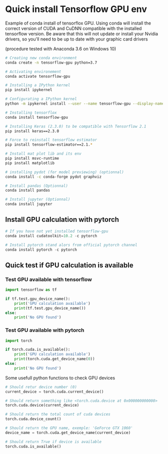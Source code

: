 # Quick install Tensorflow GPU env

Example of conda install of tensorflox GPU. Using conda will install the correct version of CUDA and CuDNN compatible with the installed tensorflow version. Be aware that this will not update or install your Nvidia drivers, so you'll need to be up to date with your graphic card drivers

(procedure tested with Anaconda 3.6 on Windows 10)

```sh
# Creating new conda environment
conda create -n tensorflow-gpu python=3.7

# Activating environement
conda activate tensorflow-gpu

# Installing a IPython kernel
pip install ipykernel

# Configurating a IPython kernel
python -m ipykernel install --user --name tensorflow-gpu --display-name "tensorflow-gpu"

# Installing tensorflox
conda install tensorflow-gpu

# Installing Keras (2.3.0) to be compatible with Tensorflow 2.1
pip install keras==2.3.0

# Force to reinstall tensorflow estimator
pip install tensorflow-estimator==2.1.*

# Install mat plot lib and its env
pip install msvc-runtime
pip install matplotlib

# installing pydot (for model previewing) (optionnal)
conda install -c conda-forge pydot graphviz

# Install pandas (Optionnal)
conda install pandas

# Install jupyter (Optionnal)
conda install jupyter
```

## Install GPU calculation with pytorch

```python
# If you have not yet installed tensorflow-gpu
conda install cudatoolkit=10.2 -c pytorch

# Install pytorch stand alors from official pytorch channel
conda install pytorch -c pytorch
```


## Quick test if GPU calculation is available

### Test GPU available with tensorflow

```python
import tensorflow as tf

if tf.test.gpu_device_name():
    print('GPU calculation available')
    print(tf.test.gpu_device_name())
else:
    print('No GPU found')
```

### Test GPU available with pytorch

```python
import torch

if torch.cuda.is_available():
    print('GPU calculation available')
    print(torch.cuda.get_device_name(0))
else:
    print('No GPU found')
```

Some usefull python functions to check GPU devices

```python
# Should retur device number (0)
current_device = torch.cuda.current_device()

# Should return something like <torch.cuda.device at 0x000000000000>
torch.cuda.device(current_device)

# Should return the total count of cuda devices
torch.cuda.device_count()

# Should return the GPU name, exemple: 'GeForce GTX 1060'
device_name = torch.cuda.get_device_name(current_device)

# Should return True if device is available
torch.cuda.is_available()
```
